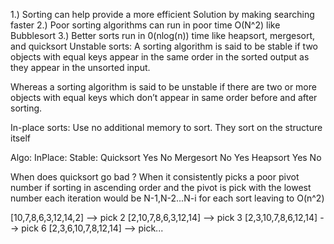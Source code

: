 1.) Sorting can help provide a more efficient Solution by making searching
faster
2.) Poor sorting algorithms can run in poor time O(N^2) like Bubblesort
3.) Better sorts run in 0(nlog(n)) time like heapsort, mergesort, and quicksort
Unstable sorts:
A sorting algorithm is said to be stable if two objects with equal keys appear
in the same order in the sorted output as they appear in the unsorted input.

Whereas a sorting algorithm is said to be unstable if there are two or more
objects with equal keys which don’t appear in same order before and after
sorting.

In-place sorts:
Use no additional memory to sort. They sort on the structure itself


Algo:          InPlace:                Stable:
Quicksort          Yes                   No
Mergesort          No                    Yes
Heapsort           Yes                   No

When does quicksort go bad ? When it consistently picks a poor pivot number
if sorting in ascending order and the pivot is pick with the lowest number
each iteration would be N-1,N-2...N-i for each sort leaving to O(n^2)

[10,7,8,6,3,12,14,2] --> pick 2
[2,10,7,8,6,3,12,14] --> pick 3
[2,3,10,7,8,6,12,14] --> pick 6
[2,3,6,10,7,8,12,14] --> pick... 
